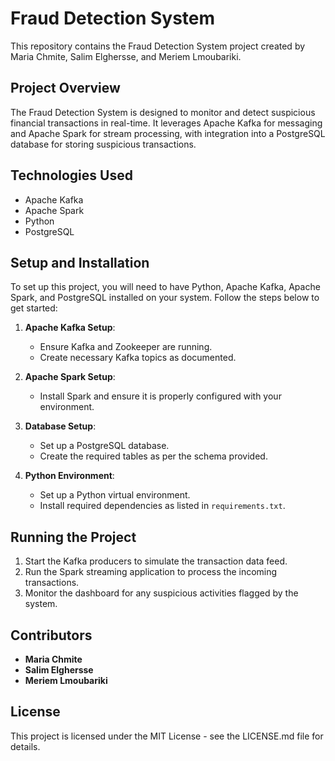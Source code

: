 # Fraud Detection System

This repository contains the Fraud Detection System project created by Maria Chmite, Salim Elghersse, and Meriem Lmoubariki.

## Project Overview

The Fraud Detection System is designed to monitor and detect suspicious financial transactions in real-time. It leverages Apache Kafka for messaging and Apache Spark for stream processing, with integration into a PostgreSQL database for storing suspicious transactions.

## Technologies Used

- Apache Kafka
- Apache Spark
- Python
- PostgreSQL

## Setup and Installation

To set up this project, you will need to have Python, Apache Kafka, Apache Spark, and PostgreSQL installed on your system. Follow the steps below to get started:

1. **Apache Kafka Setup**:
   - Ensure Kafka and Zookeeper are running.
   - Create necessary Kafka topics as documented.

2. **Apache Spark Setup**:
   - Install Spark and ensure it is properly configured with your environment.

3. **Database Setup**:
   - Set up a PostgreSQL database.
   - Create the required tables as per the schema provided.

4. **Python Environment**:
   - Set up a Python virtual environment.
   - Install required dependencies as listed in `requirements.txt`.

## Running the Project

1. Start the Kafka producers to simulate the transaction data feed.
2. Run the Spark streaming application to process the incoming transactions.
3. Monitor the dashboard for any suspicious activities flagged by the system.

## Contributors

- **Maria Chmite**
- **Salim Elghersse**
- **Meriem Lmoubariki**

## License

This project is licensed under the MIT License - see the LICENSE.md file for details.
